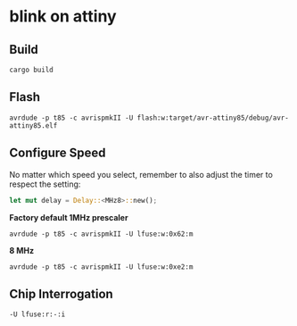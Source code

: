 
# blink on attiny

## Build

`cargo build`

## Flash

`avrdude -p t85 -c avrispmkII -U flash:w:target/avr-attiny85/debug/avr-attiny85.elf`

## Configure Speed

No matter which speed you select, remember to also adjust the timer to respect the setting:

```rust
let mut delay = Delay::<MHz8>::new();
```

**Factory default 1MHz prescaler**

`avrdude -p t85 -c avrispmkII -U lfuse:w:0x62:m`

**8 MHz**

`avrdude -p t85 -c avrispmkII -U lfuse:w:0xe2:m`

## Chip Interrogation

`-U lfuse:r:-:i`
